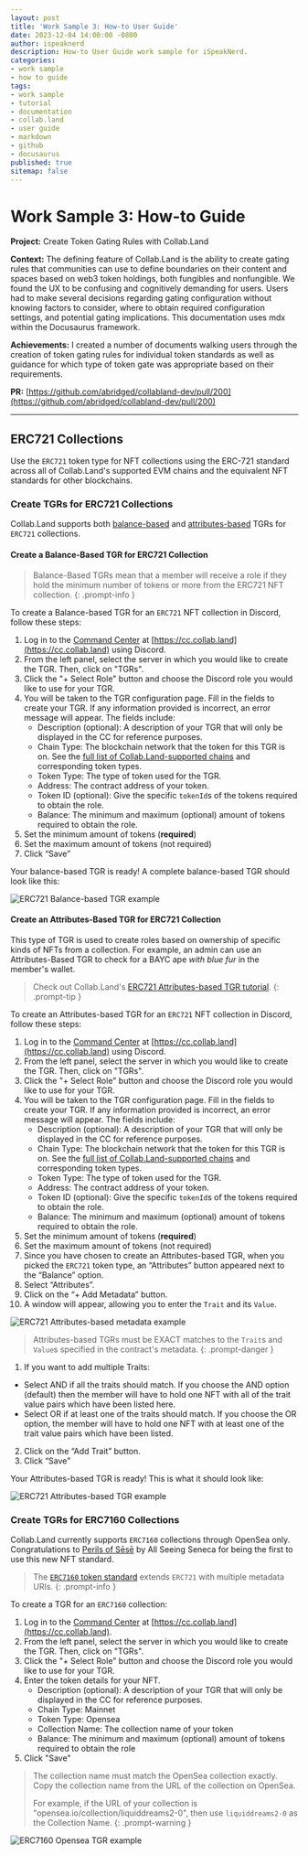 ```yaml
---
layout: post
title: 'Work Sample 3: How-to User Guide'
date: 2023-12-04 14:00:00 -0800
author: ispeaknerd
description: How-to User Guide work sample for iSpeakNerd.
categories:
- work sample
- how to guide
tags:
- work sample
- tutorial
- documentation
- collab.land
- user guide
- markdown
- github
- docusaurus
published: true
sitemap: false
---
```


# Work Sample 3: How-to Guide

**Project:** Create Token Gating Rules with Collab.Land

**Context:** The defining feature of Collab.Land is the ability to create gating rules that communities can use to define boundaries on their content and spaces based on web3 token holdings, both fungibles and nonfungible. We found the UX to be confusing and cognitively demanding for users. Users had to make several decisions regarding gating configuration without knowing factors to consider, where to obtain required configuration settings, and potential gating implications. This documentation uses mdx within the Docusaurus framework.

**Achievements:** I created a number of documents walking users through the creation of token gating rules for individual token standards as well as guidance for which type of token gate was appropriate based on their requirements.

**PR:** [https://github.com/abridged/collabland-dev/pull/200](https://github.com/abridged/collabland-dev/pull/200)

<hr class="section-divider">

## ERC721 Collections

Use the `ERC721` token type for NFT collections using the ERC-721 standard across all of Collab.Land's supported EVM chains and the equivalent NFT standards for other blockchains.

### Create TGRs for ERC721 Collections

Collab.Land supports both [balance-based](https://docs.collab.land/help-docs/command-center/create-a-tgr/how-to-create-a-tgr#create-a-balance-based-tgr) and [attributes-based](https://docs.collab.land/help-docs/command-center/create-a-tgr/how-to-create-a-tgr#create-a-attributes-based-tgr-nft-only) TGRs for `ERC721` collections.

#### Create a Balance-Based TGR for ERC721 Collection

> Balance-Based TGRs mean that a member will receive a role if they hold the minimum number of tokens or more from the ERC721 NFT collection.
{: .prompt-info }

To create a Balance-based TGR for an `ERC721` NFT collection in Discord, follow these steps:

1. Log in to the [Command Center](https://docs.collab.land/help-docs/key-features/command-center) at [https://cc.collab.land](https://cc.collab.land) using Discord.
2. From the left panel, select the server in which you would like to create the TGR. Then, click on "TGRs".
3. Click the "+ Select Role" button and choose the Discord role you would like to use for your TGR.
4. You will be taken to the TGR configuration page. Fill in the fields to create your TGR. If any information provided is incorrect, an error message will appear. The fields include:
     - Description (optional): A description of your TGR that will only be displayed in the CC for reference purposes.
     - Chain Type: The blockchain network that the token for this TGR is on. See the [full list of Collab.Land-supported chains](https://docs.collab.land/help-docs/key-features/token-gate-communities#supported-blockchains--tokens) and corresponding token types.
     - Token Type: The type of token used for the TGR.
     - Address: The contract address of your token.
     - Token ID (optional): Give the specific `tokenId`s of the tokens required to obtain the role.
     - Balance: The minimum and maximum (optional) amount of tokens required to obtain the role.
5.  Set the minimum amount of tokens (**required**)
6.  Set the maximum amount of tokens (not required)
7.  Click “Save”

Your balance-based TGR is ready! A complete balance-based TGR should look like this:

![ERC721 Balance-based TGR example](assets/img/work-samples/sample-3/erc721-balance-based-tgr.png)

#### Create an Attributes-Based TGR for ERC721 Collection

This type of TGR is used to create roles based on ownership of specific kinds of NFTs from a collection.
For example, an admin can use an Attributes-Based TGR to check for a BAYC ape *with blue fur* in the member's wallet.

> Check out Collab.Land's [ERC721 Attributes-based TGR tutorial](https://www.youtube.com/watch?v=pYhBPm7ixak&list=PLQbEq7a9kYPlvjfdJp3msChLJ7kFufyI2).
{: .prompt-tip }

To create an Attributes-based TGR for an `ERC721` NFT collection in Discord, follow these steps:

1. Log in to the [Command Center](https://docs.collab.land/help-docs/key-features/command-center) at [https://cc.collab.land](https://cc.collab.land) using Discord.
2. From the left panel, select the server in which you would like to create the TGR. Then, click on "TGRs".
3. Click the "+ Select Role" button and choose the Discord role you would like to use for your TGR.
4. You will be taken to the TGR configuration page. Fill in the fields to create your TGR. If any information provided is incorrect, an error message will appear. The fields include:
     - Description (optional): A description of your TGR that will only be displayed in the CC for reference purposes.
     - Chain Type: The blockchain network that the token for this TGR is on. See the [full list of Collab.Land-supported chains](https://docs.collab.land/help-docs/key-features/token-gate-communities#supported-blockchains--tokens) and corresponding token types.
     - Token Type: The type of token used for the TGR.
     - Address: The contract address of your token.
     - Token ID (optional): Give the specific `tokenId`s of the tokens required to obtain the role.
     - Balance: The minimum and maximum (optional) amount of tokens required to obtain the role.
5. Set the minimum amount of tokens (**required**)
6. Set the maximum amount of tokens (not required)
7. Since you have chosen to create an Attributes-based TGR, when you picked the `ERC721` token type, an “Attributes” button appeared next to the “Balance” option.
8. Select “Attributes”.
9. Click on the “+ Add Metadata” button.
10. A window will appear, allowing you to enter the `Trait` and its `Value`.

![ERC721 Attributes-based metadata example](assets/img/work-samples/sample-3/erc721-attributes-based-metadata.png)

> Attributes-based TGRs must be EXACT matches to the `Trait`s and `Value`s specified in the contract's metadata.
{: .prompt-danger }

1.  If you want to add multiple Traits:
  - Select AND if all the traits should match. If you choose the AND option (default) then the member will have to hold one NFT with all of the trait value pairs which have been listed here.
  - Select OR if at least one of the traits should match. If you choose the OR option, the member will have to hold one NFT with at least one of the trait value pairs which have been listed.
2.  Click on the “Add Trait” button.
3.  Click “Save”

Your Attributes-based TGR is ready! This is what it should look like:

![ERC721 Attributes-based TGR example](assets/img/work-samples/sample-3/erc721-attributes-based-tgr.png)

### Create TGRs for ERC7160 Collections

Collab.Land currently supports `ERC7160` collections through OpenSea only. Congratulations to [Perils of Sēsē](https://www.perilsofsese.com) by All Seeing Seneca for being the first to use this new NFT standard.

> The [`ERC7160` token standard](https://eips.ethereum.org/EIPS/eip-7160) extends `ERC721` with multiple metadata URIs.
{: .prompt-info }

To create a TGR for an `ERC7160` collection:
1. Log in to the [Command Center](https://docs.collab.land/help-docs/key-features/command-center) at [https://cc.collab.land](https://cc.collab.land).
2. From the left panel, select the server in which you would like to create the TGR. Then, click on "TGRs".
3. Click the "+ Select Role" button and choose the Discord role you would like to use for your TGR.
4. Enter the token details for your NFT.
     - Description (optional): A description of your TGR that will only be displayed in the CC for reference purposes.
     - Chain Type: Mainnet
     - Token Type: Opensea
     - Collection Name: The collection name of your token
     - Balance: The minimum and maximum (optional) amount of tokens required to obtain the role
5. Click "Save"

> The collection name must match the OpenSea collection exactly. Copy the collection name from the URL of the collection on OpenSea.
> 
> For example, if the URL of your collection is "opensea.io/collection/liquiddreams2-0", then use `liquiddreams2-0` as the Collection Name.
{: .prompt-warning }

![ERC7160 Opensea TGR example](assets/img/work-samples/sample-3/erc7160-opensea-tgr.png)
